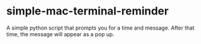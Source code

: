 # simple-mac-terminal-reminder
A simple python script that prompts you for a time and message. After that time, the message will appear as a pop up.
